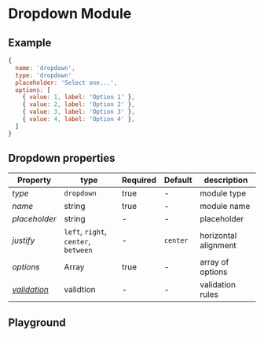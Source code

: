 
# Dropdown Module

## Example
```jsx
{
  name: 'dropdown',
  type: 'dropdown'
  placeholder: 'Select one...',
  options: [
    { value: 1, label: 'Option 1' },
    { value: 2, label: 'Option 2' },
    { value: 3, label: 'Option 3' },
    { value: 4, label: 'Option 4' },
  ]
}
```

## Dropdown properties

| Property       | type           | Required | Default | description  |
| -------------- | -------------- | -------- | --------| ------------ |
| *type*         | `dropdown`     | true     | -       | module type  |
| *name*         | string         | true     | -       | module name  |
| *placeholder*  | string         | -        | -       | placeholder  |
| *justify* | `left`, `right`, `center`, `between`  | -        | `center`       | horizontal alignment |
| *options*      | Array<string>  | true   | -     | array of options   |
| *[validation](https://gemsorg.github.io/gems-components/?selectedKind=Form%20Builder&selectedStory=Validation)*  | validtion | - | - | validation rules |

## Playground
